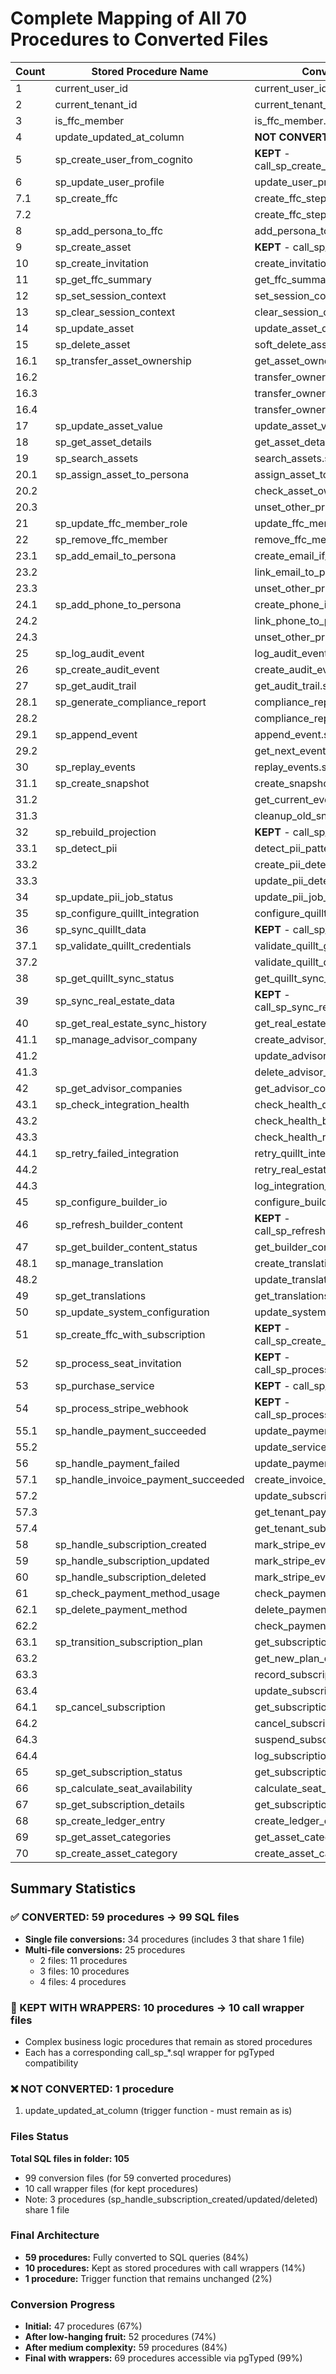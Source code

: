 # Complete Mapping of All 70 Procedures to Converted Files

| Count | Stored Procedure Name | Converted SQL Files |
|-------|----------------------|---------------------|
| 1 | current_user_id | current_user_id.sql |
| 2 | current_tenant_id | current_tenant_id.sql |
| 3 | is_ffc_member | is_ffc_member.sql |
| 4 | update_updated_at_column | **NOT CONVERTED** (trigger function) |
| 5 | sp_create_user_from_cognito | **KEPT** - call_sp_create_user_from_cognito.sql |
| 6 | sp_update_user_profile | update_user_profile.sql |
| 7.1 | sp_create_ffc | create_ffc_step1.sql |
| 7.2 | | create_ffc_step2.sql |
| 8 | sp_add_persona_to_ffc | add_persona_to_ffc.sql |
| 9 | sp_create_asset | **KEPT** - call_sp_create_asset.sql |
| 10 | sp_create_invitation | create_invitation.sql |
| 11 | sp_get_ffc_summary | get_ffc_summary.sql |
| 12 | sp_set_session_context | set_session_context.sql |
| 13 | sp_clear_session_context | clear_session_context.sql |
| 14 | sp_update_asset | update_asset_details.sql |
| 15 | sp_delete_asset | soft_delete_asset.sql |
| 16.1 | sp_transfer_asset_ownership | get_asset_ownership.sql |
| 16.2 | | transfer_ownership_remove_source.sql |
| 16.3 | | transfer_ownership_reduce_source.sql |
| 16.4 | | transfer_ownership_add_target.sql |
| 17 | sp_update_asset_value | update_asset_value.sql |
| 18 | sp_get_asset_details | get_asset_details.sql |
| 19 | sp_search_assets | search_assets.sql |
| 20.1 | sp_assign_asset_to_persona | assign_asset_to_persona_upsert.sql |
| 20.2 | | check_asset_ownership_total.sql |
| 20.3 | | unset_other_primary_owners.sql |
| 21 | sp_update_ffc_member_role | update_ffc_member_role.sql |
| 22 | sp_remove_ffc_member | remove_ffc_member.sql |
| 23.1 | sp_add_email_to_persona | create_email_if_not_exists.sql |
| 23.2 | | link_email_to_persona.sql |
| 23.3 | | unset_other_primary_emails.sql |
| 24.1 | sp_add_phone_to_persona | create_phone_if_not_exists.sql |
| 24.2 | | link_phone_to_persona.sql |
| 24.3 | | unset_other_primary_phones.sql |
| 25 | sp_log_audit_event | log_audit_event.sql |
| 26 | sp_create_audit_event | create_audit_event.sql |
| 27 | sp_get_audit_trail | get_audit_trail.sql |
| 28.1 | sp_generate_compliance_report | compliance_report_stats.sql |
| 28.2 | | compliance_report_user_activity.sql |
| 29.1 | sp_append_event | append_event.sql |
| 29.2 | | get_next_event_version.sql |
| 30 | sp_replay_events | replay_events.sql |
| 31.1 | sp_create_snapshot | create_snapshot.sql |
| 31.2 | | get_current_event_version.sql |
| 31.3 | | cleanup_old_snapshots.sql |
| 32 | sp_rebuild_projection | **KEPT** - call_sp_rebuild_projection.sql |
| 33.1 | sp_detect_pii | detect_pii_patterns.sql |
| 33.2 | | create_pii_detection_job.sql |
| 33.3 | | update_pii_detection_job.sql |
| 34 | sp_update_pii_job_status | update_pii_job_status.sql |
| 35 | sp_configure_quillt_integration | configure_quillt_integration.sql |
| 36 | sp_sync_quillt_data | **KEPT** - call_sp_sync_quillt_data.sql |
| 37.1 | sp_validate_quillt_credentials | validate_quillt_get_integration.sql |
| 37.2 | | validate_quillt_deactivate_expired.sql |
| 38 | sp_get_quillt_sync_status | get_quillt_sync_status.sql |
| 39 | sp_sync_real_estate_data | **KEPT** - call_sp_sync_real_estate_data.sql |
| 40 | sp_get_real_estate_sync_history | get_real_estate_sync_history.sql |
| 41.1 | sp_manage_advisor_company | create_advisor_company.sql |
| 41.2 | | update_advisor_company.sql |
| 41.3 | | delete_advisor_company.sql |
| 42 | sp_get_advisor_companies | get_advisor_companies.sql |
| 43.1 | sp_check_integration_health | check_health_quillt.sql |
| 43.2 | | check_health_builder.sql |
| 43.3 | | check_health_real_estate.sql |
| 44.1 | sp_retry_failed_integration | retry_quillt_integration.sql |
| 44.2 | | retry_real_estate_sync.sql |
| 44.3 | | log_integration_retry.sql |
| 45 | sp_configure_builder_io | configure_builder_io.sql |
| 46 | sp_refresh_builder_content | **KEPT** - call_sp_refresh_builder_content.sql |
| 47 | sp_get_builder_content_status | get_builder_content_status.sql |
| 48.1 | sp_manage_translation | create_translation.sql |
| 48.2 | | update_translation.sql |
| 49 | sp_get_translations | get_translations.sql |
| 50 | sp_update_system_configuration | update_system_configuration.sql |
| 51 | sp_create_ffc_with_subscription | **KEPT** - call_sp_create_ffc_with_subscription.sql |
| 52 | sp_process_seat_invitation | **KEPT** - call_sp_process_seat_invitation.sql |
| 53 | sp_purchase_service | **KEPT** - call_sp_purchase_service.sql |
| 54 | sp_process_stripe_webhook | **KEPT** - call_sp_process_stripe_webhook.sql |
| 55.1 | sp_handle_payment_succeeded | update_payment_succeeded.sql |
| 55.2 | | update_service_purchase_succeeded.sql |
| 56 | sp_handle_payment_failed | update_payment_failed.sql |
| 57.1 | sp_handle_invoice_payment_succeeded | create_invoice_payment.sql |
| 57.2 | | update_subscription_billing.sql |
| 57.3 | | get_tenant_payer.sql |
| 57.4 | | get_tenant_subscription.sql |
| 58 | sp_handle_subscription_created | mark_stripe_event_processed.sql |
| 59 | sp_handle_subscription_updated | mark_stripe_event_processed.sql |
| 60 | sp_handle_subscription_deleted | mark_stripe_event_processed.sql |
| 61 | sp_check_payment_method_usage | check_payment_method_usage.sql |
| 62.1 | sp_delete_payment_method | delete_payment_method.sql |
| 62.2 | | check_payment_method_owner.sql |
| 63.1 | sp_transition_subscription_plan | get_subscription_plan.sql |
| 63.2 | | get_new_plan_details.sql |
| 63.3 | | record_subscription_transition.sql |
| 63.4 | | update_subscription_plan.sql |
| 64.1 | sp_cancel_subscription | get_subscription_for_cancel.sql |
| 64.2 | | cancel_subscription.sql |
| 64.3 | | suspend_subscription_seats.sql |
| 64.4 | | log_subscription_cancellation.sql |
| 65 | sp_get_subscription_status | get_subscription_status.sql |
| 66 | sp_calculate_seat_availability | calculate_seat_availability.sql |
| 67 | sp_get_subscription_details | get_subscription_details.sql |
| 68 | sp_create_ledger_entry | create_ledger_entry.sql |
| 69 | sp_get_asset_categories | get_asset_categories.sql |
| 70 | sp_create_asset_category | create_asset_category.sql |

## Summary Statistics

### ✅ CONVERTED: 59 procedures → 99 SQL files
- **Single file conversions:** 34 procedures (includes 3 that share 1 file)
- **Multi-file conversions:** 25 procedures
  - 2 files: 11 procedures
  - 3 files: 10 procedures  
  - 4 files: 4 procedures

### 🔧 KEPT WITH WRAPPERS: 10 procedures → 10 call wrapper files
- Complex business logic procedures that remain as stored procedures
- Each has a corresponding call_sp_*.sql wrapper for pgTyped compatibility

### ❌ NOT CONVERTED: 1 procedure
1. update_updated_at_column (trigger function - must remain as is)

### Files Status
**Total SQL files in folder: 105**
- 99 conversion files (for 59 converted procedures)
- 10 call wrapper files (for kept procedures)
- Note: 3 procedures (sp_handle_subscription_created/updated/deleted) share 1 file

### Final Architecture
- **59 procedures:** Fully converted to SQL queries (84%)
- **10 procedures:** Kept as stored procedures with call wrappers (14%)
- **1 procedure:** Trigger function that remains unchanged (2%)

### Conversion Progress
- **Initial:** 47 procedures (67%)
- **After low-hanging fruit:** 52 procedures (74%)
- **After medium complexity:** 59 procedures (84%)
- **Final with wrappers:** 69 procedures accessible via pgTyped (99%)